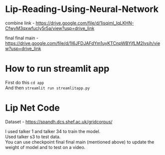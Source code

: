 # Lip-Reading-Using-Neural-Network

combine link - https://drive.google.com/file/d/1isqiml_IqLKHN-CfwyM3qxwfucIy5r5a/view?usp=drive_link

final final main - https://drive.google.com/file/d/1I6JFDJAFdYm1uyKTCnpWBYjfLM2lvsih/view?usp=drive_link

# How to run streamlit app
First do this
`cd app`
<br>
And then
`streamlit run streamlitapp.py`


# Lip Net Code
Dataset - https://spandh.dcs.shef.ac.uk/gridcorpus/

I used talker 1 and talker 34 to train the model. 
<br>
Used talker s3 to test data. <br>
You can use checkpoint final final main (mentioned above) to update the weight of model and to test on a video.
